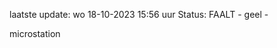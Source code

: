 laatste update: 
wo 18-10-2023 15:56   uur 
Status: FAALT - geel - 
<div class="service Y">microstation</div>